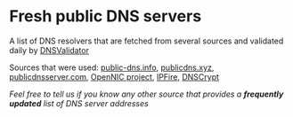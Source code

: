 # Fresh public DNS servers

A list of DNS resolvers that are fetched from several sources and validated daily by [DNSValidator](https://github.com/vortexau/dnsvalidator)

Sources that were used: [public-dns.info](https://public-dns.info), [publicdns.xyz](https://publicdns.xyz), [publicdnsserver.com](https://publicdnsserver.com), [OpenNIC project](https://servers.opennic.org), [IPFire](https://wiki.ipfire.org/dns/public-servers), [DNSCrypt](https://dnscrypt.info)

*Feel free to tell us if you know any other source that provides a **frequently updated** list of DNS server addresses*

